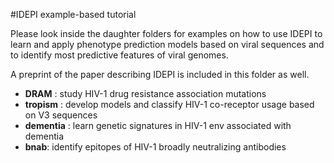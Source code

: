 #IDEPI example-based tutorial

Please look inside the daughter folders for examples on how to use IDEPI to 
learn and apply phenotype prediction models based on viral sequences and to 
identify most predictive features of viral genomes.

A preprint of the paper describing IDEPI is included in this folder as well. 

* **DRAM** : study HIV-1 drug resistance association mutations 
* **tropism** : develop models and classify HIV-1 co-receptor usage based on V3 sequences
* **dementia** : learn genetic signatures in HIV-1 env associated with dementia
* **bnab**: identify epitopes of HIV-1 broadly neutralizing antibodies

